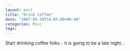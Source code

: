 ```yaml
---
layout: post
title: "Drink Coffee"
date: "2007-05-29T14:05:00+06:00"
categories: Misc 
tags: 
---
```


Start drinking coffee folks - it is going to be a late night...
